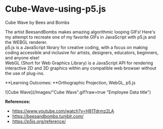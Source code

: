 # Cube-Wave-using-p5.js
Cube Wave by Bees and Bombs <br>

The artist BeesandBombs makes amazing algorithmic looping GIFs! Here's my attempt to recreate one of my favorite GIFs in JavaScript with p5.js and the WEBGL renderer. <br>
p5.js is a JavaScript library for creative coding, with a focus on making coding accessible and inclusive for artists, designers, educators, beginners, and anyone else! <br>
WebGL (Short for Web Graphics Library) is a JavaScript API for rendering interactive 2D and 3D graphics within any compatible web browser without the use of plug-ins. <br>

**Learning Outcomes: **Orthographic Projection, WebGL, p5.js

![Cube Wave](/Images/"Cube Wave".gif?raw=true "Employee Data title")


**References:** <br>
- https://www.youtube.com/watch?v=H81Tdrmz2LA <br>
- https://beesandbombs.tumblr.com/ <br>
- https://p5js.org/reference/

